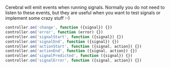 Cerebral will emit events when running signals. Normally you do not need to listen to these events, but they are useful when you want to test signals or implement some crazy stuff :-)

```javascript
controller.on('change', function ({signal}) {})
controller.on('error', function (error) {})
controller.on('signalStart', function ({signal}) {})
controller.on('signalEnd', function ({signal}) {})
controller.on('actionStart', function ({signal, action}) {})
controller.on('actionEnd', function ({signal, action}) {})
controller.on('signalPredicted', function ({signal}) {})
controller.on('signalError', function ({signal, action}) {})
```
